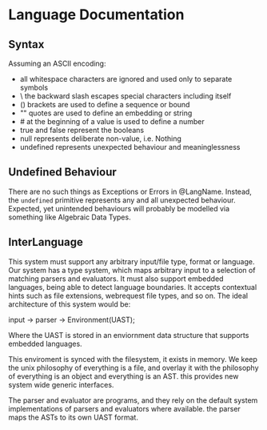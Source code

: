 # Language Documentation

## Syntax

Assuming an ASCII encoding:

- all whitespace characters are ignored and used only to separate symbols
- \ the backward slash escapes special characters including itself
- () brackets are used to define a sequence or bound
- "" quotes are used to define an embedding or string
- \# at the beginning of a value is used to define a number
- true and false represent the booleans
- null represents deliberate non-value, i.e. Nothing
- undefined represents unexpected behaviour and meaninglessness

## Undefined Behaviour

There are no such things as Exceptions or Errors in @LangName. Instead, the `undefined` primitive represents any and all unexpected behaviour. Expected, yet unintended behaviours will probably be modelled via something like Algebraic Data Types.

## InterLanguage

This system must support any arbitrary input/file type, format or language. Our system has a type system, which maps arbitrary input to a selection of matching parsers and evaluators. It must also support embedded languages, being able to detect language boundaries. It accepts contextual hints such as file extensions, webrequest file types, and so on. The ideal architecture of this system would be:

input -> parser -> Environment(UAST);

Where the UAST is stored in an enviornment data structure that supports embedded languages.

This enviroment is synced with the filesystem, it exists in memory. We keep the unix philosophy of everything is a file, and overlay it with the philosophy of everything is an object and everything is an AST. this provides new system wide generic interfaces.

The parser and evaluator are programs, and they rely on the default system implementations of parsers and evaluators where available. the parser maps the ASTs to its own UAST format.

